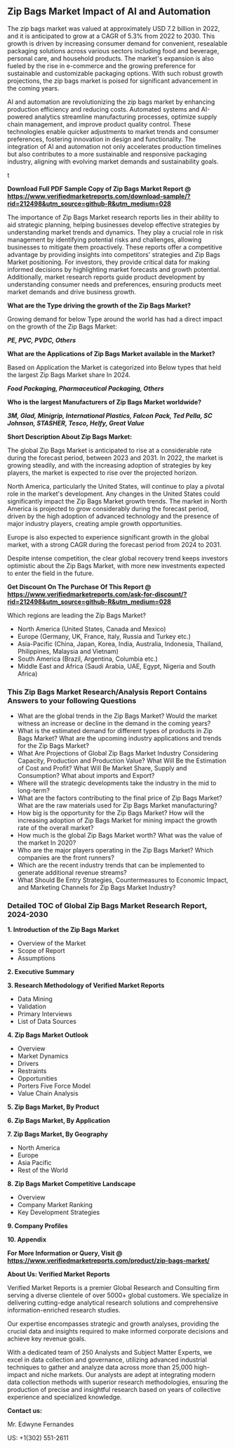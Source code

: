 <h2>Zip Bags Market Impact of AI and Automation</h2><p>The zip bags market was valued at approximately USD 7.2 billion in 2022, and it is anticipated to grow at a CAGR of 5.3% from 2022 to 2030. This growth is driven by increasing consumer demand for convenient, resealable packaging solutions across various sectors including food and beverage, personal care, and household products. The market's expansion is also fueled by the rise in e-commerce and the growing preference for sustainable and customizable packaging options. With such robust growth projections, the zip bags market is poised for significant advancement in the coming years.</p><p>AI and automation are revolutionizing the zip bags market by enhancing production efficiency and reducing costs. Automated systems and AI-powered analytics streamline manufacturing processes, optimize supply chain management, and improve product quality control. These technologies enable quicker adjustments to market trends and consumer preferences, fostering innovation in design and functionality. The integration of AI and automation not only accelerates production timelines but also contributes to a more sustainable and responsive packaging industry, aligning with evolving market demands and sustainability goals.</p>t</p><p id="" class=""><strong>Download Full PDF Sample Copy of Zip Bags Market Report @ <a href="https://www.verifiedmarketreports.com/download-sample/?rid=212498&utm_source=github-R&utm_medium=028" target="_blank">https://www.verifiedmarketreports.com/download-sample/?rid=212498&utm_source=github-R&utm_medium=028</a></strong></p><p>The importance of&nbsp;Zip Bags Market research reports lies in their ability to aid strategic planning, helping businesses develop effective strategies by understanding market trends and dynamics. They play a crucial role in risk management by identifying potential risks and challenges, allowing businesses to mitigate them proactively. These reports offer a competitive advantage by providing insights into competitors' strategies and Zip Bags Market positioning. For investors, they provide critical data for making informed decisions by highlighting market forecasts and growth potential. Additionally, market research reports guide product development by understanding consumer needs and preferences, ensuring products meet market demands and drive business growth.</p><p><strong>What are the&nbsp;Type driving the growth of the Zip Bags Market?</strong></p><p id="" class="">Growing demand for below Type around the world has had a direct impact on the growth of the Zip Bags Market:</p><em><strong>PE, PVC, PVDC, Others</strong></em></p><strong>What are the&nbsp;Applications&nbsp;of Zip Bags Market available in the Market?</strong></p><p id="" class="">Based on Application the Market is categorized into Below types that held the largest Zip Bags Market share In 2024.</p><em><strong>Food Packaging, Pharmaceutical Packaging, Others</strong></em></p><strong>Who is the largest Manufacturers of Zip Bags Market worldwide?</strong></p><p><em><strong>3M, Glad, Minigrip, International Plastics, Falcon Pack, Ted Pella, SC Johnson, STASHER, Tesco, Helfy, Great Value</strong></em></p><p id="" class=""><strong>Short Description About Zip Bags Market:</strong></p><p>The global Zip Bags Market is anticipated to rise at a considerable rate during the forecast period, between 2023 and 2031. In 2022, the market is growing steadily, and with the increasing adoption of strategies by key players, the market is expected to rise over the projected horizon.</p><p>North America, particularly the United States, will continue to play a pivotal role in the market's development. Any changes in the United States could significantly impact the Zip Bags Market growth trends. The market in North America is projected to grow considerably during the forecast period, driven by the high adoption of advanced technology and the presence of major industry players, creating ample growth opportunities.</p><p>Europe is also expected to experience significant growth in the global market, with a strong CAGR during the forecast period from 2024 to 2031.</p><p>Despite intense competition, the clear global recovery trend keeps investors optimistic about the Zip Bags Market, with more new investments expected to enter the field in the future.</p><p id="" class=""><strong>Get Discount On The Purchase Of This Report @ <a href="https://www.verifiedmarketreports.com/ask-for-discount/?rid=212498&utm_source=github-R&utm_medium=028" target="_blank">https://www.verifiedmarketreports.com/ask-for-discount/?rid=212498&utm_source=github-R&utm_medium=028</a></strong></p>Which regions are leading the Zip Bags Market?</p><ul><li>North America (United States, Canada and Mexico)</li><li>Europe (Germany, UK, France, Italy, Russia and Turkey etc.)</li><li>Asia-Pacific (China, Japan, Korea, India, Australia, Indonesia, Thailand, Philippines, Malaysia and Vietnam)</li><li>South America (Brazil, Argentina, Columbia etc.)</li><li>Middle East and Africa (Saudi Arabia, UAE, Egypt, Nigeria and South Africa)</li></ul><h3 id="" class="">This Zip Bags Market Research/Analysis Report Contains Answers to your following Questions</h3><ul><li>What are the global trends in the Zip Bags Market? Would the market witness an increase or decline in the demand in the coming years?</li><li>What is the estimated demand for different types of products in Zip Bags Market? What are the upcoming industry applications and trends for the Zip Bags Market?</li><li>What Are Projections of Global Zip Bags Market Industry Considering Capacity, Production and Production Value? What Will Be the Estimation of Cost and Profit? What Will Be Market Share, Supply and Consumption? What about imports and Export?</li><li>Where will the strategic developments take the industry in the mid to long-term?</li><li>What are the factors contributing to the final price of Zip Bags Market? What are the raw materials used for Zip Bags Market manufacturing?</li><li>How big is the opportunity for the Zip Bags Market? How will the increasing adoption of Zip Bags Market for mining impact the growth rate of the overall market?</li><li>How much is the global Zip Bags Market worth? What was the value of the market In 2020?</li><li>Who are the major players operating in the Zip Bags Market? Which companies are the front runners?</li><li>Which are the recent industry trends that can be implemented to generate additional revenue streams?</li><li>What Should Be Entry Strategies, Countermeasures to Economic Impact, and Marketing Channels for Zip Bags Market Industry?</li></ul><h3 id="" class="">Detailed TOC of Global Zip Bags Market Research Report, 2024-2030</h3><p id="" class=""><strong>1. Introduction of the Zip Bags Market</strong></p><ul><li>Overview of the Market</li><li>Scope of Report</li><li>Assumptions</li></ul><p id="" class=""><strong>2. Executive Summary</strong></p><p id="" class=""><strong>3. Research Methodology of Verified Market Reports</strong></p><ul><li>Data Mining</li><li>Validation</li><li>Primary Interviews</li><li>List of Data Sources</li></ul><p id="" class=""><strong>4. Zip Bags Market Outlook</strong></p><ul><li>Overview</li><li>Market Dynamics</li><li>Drivers</li><li>Restraints</li><li>Opportunities</li><li>Porters Five Force Model</li><li>Value Chain Analysis</li></ul><p id="" class=""><strong>5. Zip Bags Market, By Product</strong></p><p id="" class=""><strong>6. Zip Bags Market, By Application</strong></p><p id="" class=""><strong>7. Zip Bags Market, By Geography</strong></p><ul><li>North America</li><li>Europe</li><li>Asia Pacific</li><li>Rest of the World</li></ul><p id="" class=""><strong>8. Zip Bags Market Competitive Landscape</strong></p><ul><li>Overview</li><li>Company Market Ranking</li><li>Key Development Strategies</li></ul><p id="" class=""><strong>9. Company Profiles</strong></p><p id="" class=""><strong>10. Appendix</strong></p><p id="" class=""><strong>For More Information or Query, Visit @ <a href="https://www.verifiedmarketreports.com/product/zip-bags-market/" target="_blank">https://www.verifiedmarketreports.com/product/zip-bags-market/</a></strong></p><p id="" class=""><strong>About Us: Verified Market Reports</strong></p><p id="" class="">Verified Market Reports is a premier Global Research and Consulting firm serving a diverse clientele of over 5000+ global customers. We specialize in delivering cutting-edge analytical research solutions and comprehensive information-enriched research studies.</p><p id="" class="">Our expertise encompasses strategic and growth analyses, providing the crucial data and insights required to make informed corporate decisions and achieve key revenue goals.</p><p id="" class="">With a dedicated team of 250 Analysts and Subject Matter Experts, we excel in data collection and governance, utilizing advanced industrial techniques to gather and analyze data across more than 25,000 high-impact and niche markets. Our analysts are adept at integrating modern data collection methods with superior research methodologies, ensuring the production of precise and insightful research based on years of collective experience and specialized knowledge.</p><p id="" class=""><strong>Contact us:</strong></p><p id="" class="">Mr. Edwyne Fernandes</p><p id="" class="">US: +1(302) 551-2611</p>
